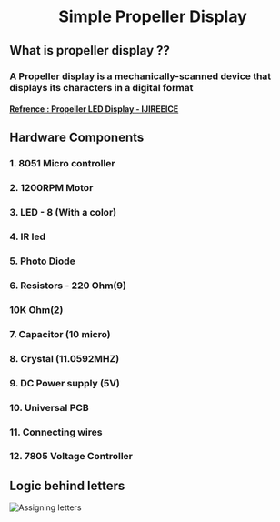 # <center>Simple Propeller Display</center>

## What is propeller display ??
### A Propeller display is a mechanically-scanned device that displays its characters in a digital format

#### <a href="https://ijireeice.com/wp-content/uploads/2014/12/IJIREEICE-15.pdf">Refrence : Propeller LED Display - IJIREEICE </a>

## Hardware Components
###  1. 8051 Micro controller
###  2. 1200RPM Motor
###  3. LED - 8 (With a color)
###  4. IR led
###  5. Photo Diode
###  6. Resistors - 220 Ohm(9)
###                 10K Ohm(2)
###  7. Capacitor (10 micro)
###  8. Crystal (11.0592MHZ)
###  9. DC Power supply (5V)
###  10. Universal PCB
###  11. Connecting wires
###  12. 7805 Voltage Controller

## Logic behind letters
![Assigning letters](https://raw.githubusercontent.com/thameemk612/Propeller-Display/master/assets/1.png)
